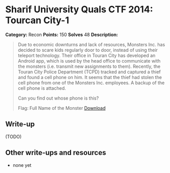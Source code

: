 # Sharif University Quals CTF 2014: Tourcan City-1

**Category:** Recon
**Points:** 150
**Solves** 48
**Description:**

> Due to economic downturns and lack of resources, Monsters Inc. has decided to scare kids regularly door to door, instead of using their teleport technology. Their office in Touran City has developed an Android app, which is used by the head office to communicate with the monsters (i.e. transmit new assignments to them). Recently, the Touran City Police Department (TCPD) tracked and captured a thief and found a cell phone on him. It seems that the thief had stolen the cell phone from one of the Monsters Inc. employees. A backup of the cell phone is attached.
>
> Can you find out whose phone is this?
>
>
> Flag: Full Name of the Monster
> [Download](phone-backup)

## Write-up

(TODO)

## Other write-ups and resources

* none yet
